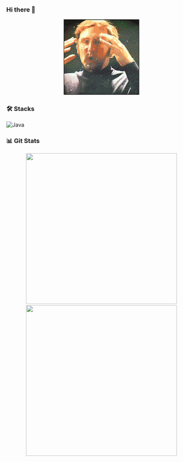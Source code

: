 ### Hi there 👋
<p align ="center">
    <img src="https://github.com/apm-cmyk/apm-cmyk/blob/main/UGZq.gif">
</p>

### 🛠 Stacks
<p>
   <img align="center" alt="Java" height="100" width="100" src="https://cdn.jsdelivr.net/gh/devicons/devicon/icons/java/java-original-wordmark.svg" />
</p>

### 📊 Git Stats
<p align = "center">
  <img height = "400" width="400" src = "https://github-readme-stats.vercel.app/api/top-langs/?username=apm-cmyk&theme=chartreuse-dark">
  <img height = "400" width="400" src = "https://github-readme-stats.vercel.app/api?username=apm-cmyk&show_icons=true&theme=chartreuse-dark&line_height=15">
</p>
